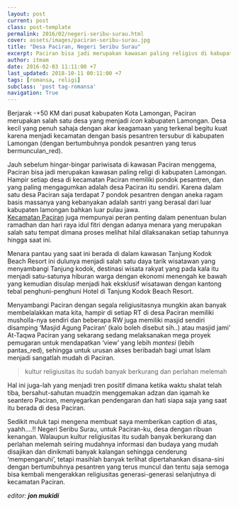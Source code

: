 ```yaml
---
layout: post
current: post
class: post-template
permalink: 2016/02/negeri-seribu-surau.html
cover: assets/images/paciran-seribu-surau.jpg
title: "Desa Paciran, Negeri Seribu Surau"
excerpt: Paciran bisa jadi merupakan kawasan paling religius di kabupaten Lamongan, hampir setiap RT di desa Paciran memiliki musholla-nya sendiri
author: itmam
date: 2016-02-03 11:11:00 +7
last_updated: 2018-10-11 00:11:00 +7
tags: [romansa, religi]
subclass: 'post tag-romansa'
navigation: True
---
```


Berjarak -+50 KM dari pusat kabupaten Kota Lamongan, Paciran merupakan salah satu desa yang menjadi _icon_ kabupaten Lamongan. Desa kecil yang penuh sahaja dengan akar keagamaan yang terkenal begitu kuat karena menjadi kecamatan dengan basis pesantren tersubur di kabupaten Lamongan (dengan bertumbuhnya pondok pesantren yang terus bermunculan_red).

Jauh sebelum hingar-bingar pariwisata di kawasan Paciran menggema, Paciran bisa jadi merupakan kawasan paling religi di kabupaten Lamongan. Hampir setiap desa di kecamatan Paciran memiliki pondok pesantren, dan yang paling mengagumkan adalah desa Paciran itu sendiri. Karena dalam satu desa Paciran saja terdapat 7 pondok pesantren dengan aneka ragam basis massanya yang kebanyakan adalah santri yang berasal dari luar kabupaten lamongan bahkan luar pulau jawa.<br />
<a href="https://www.paciran.com">Kecamatan Paciran</a> juga mempunyai peran penting dalam penentuan bulan ramadhan dan hari raya idul fitri dengan adanya menara yang merupakan salah satu tempat dimana proses melihat hilal dilaksanakan setiap tahunnya hingga saat ini.

Menara pantau yang saat ini berada di dalam kawasan Tanjung Kodok Beach Resort ini dulunya menjadi salah satu daya tarik wisatawan yang menyambangi Tanjung kodok, destinasi wisata rakyat yang pada kala itu menjadi satu-satunya hiburan warga dengan ekonomi menengah ke bawah yang kemudian disulap menjadi hak eksklusif wisatawan dengan kantong tebal penghuni-penghuni Hotel di Tanjung Kodok Beach Resort.

Menyambangi Paciran dengan segala religiusitasnya mungkin akan banyak membelalakkan mata kita, hampir di setiap RT di desa Paciran memiliki musholla-nya sendiri dan beberapa RW juga memiliki masjid sendiri disamping ‘Masjid Agung Paciran’ (kalo boleh disebut sih..) atau masjid jami’ At-Taqwa Paciran yang sekarang sedang melaksanakan mega proyek pemugaran untuk mendapatkan ‘view’ yang lebih _mantesi_ (lebih pantas_red), sehingga untuk urusan akses beribadah bagi umat Islam menjadi sangatlah mudah di Paciran.

> kultur religiusitas itu sudah banyak berkurang dan perlahan melemah

Hal ini juga-lah yang menjadi tren positif dimana ketika waktu shalat telah tiba, bersahut-sahutan muadzin menggemakan adzan dan iqamah ke seantero Paciran, menyegarkan pendengaran dan hati siapa saja yang saat itu berada di desa Paciran.

Sedikit muluk tapi mengena membuat saya memberikan caption di atas, yaahh….!! Negeri Seribu Surau, untuk Paciran-ku, desa dengan ribuan kenangan. Walaupun kultur religiusitas itu sudah banyak berkurang dan perlahan melemah seiring mudahnya informasi dan budaya yang mudah disajikan dan dinikmati banyak kalangan sehingga cenderung ‘mempengaruhi’, tetapi masihlah banyak terlihat dipertahankan disana-sini dengan bertumbuhnya pesantren yang terus muncul dan tentu saja semoga bisa kembali mengerakkan religiusitas generasi-generasi selanjutnya di kecamatan Paciran.

_editor: **jon mukidi**_